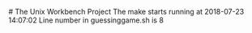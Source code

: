 \# The Unix Workbench Project
The make starts running at 2018-07-23 14:07:02
Line number in guessinggame.sh is 8
